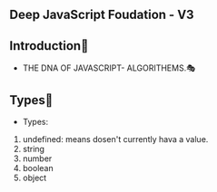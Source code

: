 ## Deep JavaScript Foudation - V3
## Introduction:tokyo_tower:

- THE DNA OF JAVASCRIPT- ALGORITHEMS.:performing_arts:
## Types:tokyo_tower:
- Types:
1. undefined: means dosen't currently hava a value.
2. string
3. number
4. boolean
5. object

  
